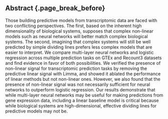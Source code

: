 ## Abstract {.page_break_before}

Those building predictive models from transcriptomic data are faced with two conflicting perspectives.
The first, based on the inherent high dimensionality of biological systems, supposes that complex non-linear models such as neural networks will better match complex biological systems.
The second, imagining that complex systems will still be well predicted by simple dividing lines prefers less complex models that are easier to interpret.
We compare multi-layer neural networks and logistic regression across multiple prediction tasks on GTEx and Recount3 datasets and find evidence in favor of both possibilities.
We verified the presence of non-linear signal for transcriptomic prediction tasks by removing the predictive linear signal with Limma, and showed it ablated the performance of linear methods but not non-linear ones.
However, we also found that the presence of non-linear signal was not necessarily sufficient for neural networks to outperform logistic regression.
Our results demonstrate that while multi-layer neural networks may be useful for making predictions from gene expression data, including a linear baseline model is critical because while biological systems are high-dimensional, effective dividing lines for predictive models may not be.
